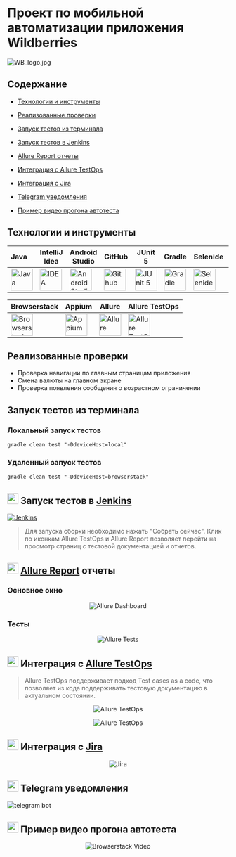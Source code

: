 <h1 >Проект по мобильной автоматизации приложения Wildberries</h1>

![WB_logo.jpg](media/logo/WB_logo.jpg)

## Содержание

* <a href="#tools">Технологии и инструменты</a>

* <a href="#cases">Реализованные проверки</a>

* <a href="#console">Запуск тестов из терминала</a>

* <a href="#jenkins">Запуск тестов в Jenkins</a>

* <a href="#allure">Allure Report отчеты</a>

* <a href="#allure-testops">Интеграция с Allure TestOps</a>

* <a href="#jira">Интеграция с Jira</a>

* <a href="#telegram">Telegram уведомления</a>

* <a href="#video">Пример видео прогона автотеста</a>

<a id="tools"></a>
## Технологии и инструменты

| Java                                                                                                    | IntelliJ Idea                                                                                                                | Android Studio                                                                                                                             | GitHub                                                                                                    | JUnit 5                                                                                                           | Gradle                                                                                                   | Selenide                                                                                                        |  Jenkins                                                                                                           | Jira                                                                                                                         |
|:--------------------------------------------------------------------------------------------------------|------------------------------------------------------------------------------------------------------------------------------|--------------------------------------------------------------------------------------------------------------------------------------------|-----------------------------------------------------------------------------------------------------------|-------------------------------------------------------------------------------------------------------------------|----------------------------------------------------------------------------------------------------------|-----------------------------------------------------------------------------------------------------------------|-------------------------------------------------------------------------------------------------------------------:|------------------------------------------------------------------------------------------------------------------------------|
| <a href="https://www.java.com/"><img src="media/logo/Java.svg" width="50" height="50"  alt="Java"/></a> | <a id ="tech" href="https://www.jetbrains.com/idea/"><img src="media/logo/Idea.svg" width="50" height="50"  alt="IDEA"/></a> | <a href="https://developer.android.com/studio"><img src="media/logo/Android-studio.svg" width="50" height="50"  alt="Android Studio"/></a> | <a href="https://github.com/"><img src="media/logo/GitHub.svg" width="50" height="50"  alt="Github"/></a> | <a href="https://junit.org/junit5/"><img src="media/logo/Junit5.svg" width="50" height="50"  alt="JUnit 5"/></a> | <a href="https://gradle.org/"><img src="media/logo/Gradle.svg" width="50" height="50"  alt="Gradle"/></a> | <a href="https://selenide.org/"><img src="media/logo/Selenide.svg" width="50" height="50"  alt="Selenide"/></a> |   <a href="https://www.jenkins.io/"><img src="media/logo/Jenkins.svg" width="50" height="50"  alt="Jenkins"/></a> | <a href="https://www.atlassian.com/ru/software/jira"><img src="media/logo/Jira.svg" width="50" height="50"  alt="Jira"/></a> |


| Browserstack                                                                                                                          | Appium                                                                                                    | Allure                                                                                                                    | Allure TestOps                                                                                                      |
|:--------------------------------------------------------------------------------------------------------------------------------------|-----------------------------------------------------------------------------------------------------------|---------------------------------------------------------------------------------------------------------------------------|---------------------------------------------------------------------------------------------------------------------|
| <a href="https://www.browserstack.com/"><img src="media/logo/Browserstack.svg" width="50" height="50"  alt="Browserstack"/></a>       | <a href="https://appium.io/"><img src="media/logo/Appium.svg" width="50" height="50"  alt="Appium"/></a> | <a href="https://github.com/allure-framework"><img src="media/logo/Allure.svg" width="50" height="50"  alt="Allure"/></a> | <a href="https://qameta.io/"><img src="media/logo/Allure_TO.svg" width="50" height="50"  alt="Allure TestOps"/></a> |


<a id="cases"></a>
##  Реализованные проверки

-  Проверка навигации по главным страницам приложения
-  Смена валюты на главном экране
-  Проверка появления сообщения о возрастном ограничении

<a id="console"></a>
##  Запуск тестов из терминала
### Локальный запуск тестов

```
gradle clean test "-DdeviceHost=local"  
```

### Удаленный запуск тестов

```
gradle clean test "-DdeviceHost=browserstack" 
```

<a id="jenkins"></a>
## <img src="media/logo/Jenkins.svg" width="25" height="25"/></a> Запуск тестов в [Jenkins](https://jenkins.autotests.cloud/job/18-johnnyhlammaster-wildberries-mobile/)

<p align="center">

<a href="https://jenkins.autotests.cloud/job/AD_demo_mobile_wb/"><img src="media/screenshots/sborka.jpg" alt="Jenkins"/></a>

> Для запуска сборки необходимо нажать "Собрать сейчас". Клик по иконкам Allure TestOps и Allure Report позволяет перейти
> на просмотр страниц с тестовой документацией и отчетов.
</p>

<a id="allure"></a>
## <img src="media/logo/Allure.svg" width="25" height="25"/></a> [Allure Report](https://jenkins.autotests.cloud/job/18-johnnyhlammaster-wildberries-mobile/7/allure/) отчеты

### Основное окно

<p align="center">
<img title="Allure Dashboard" src="media/screenshots/allure.jpg">
</p>

### Тесты

<p align="center">
<img title="Allure Tests" src="media/screenshots/allurecase.jpg">
</p>

<a id="allure-testops"></a>
## <img src="media/logo/Allure_TO.svg" width="25" height="25"/></a> Интеграция с [Allure TestOps](https://allure.autotests.cloud/project/3357/dashboards)

>Allure TestOps поддерживает подход Test cases as a code, что позволяет из кода поддерживать тестовую документацию в актуальном состоянии.

<p align="center">
<img title="Allure TestOps" src="media/screenshots/dashboard.jpg">
</p>

<p align="center">
<img title="Allure TestOps" src="media/screenshots/testcase.jpg">
</p>

<a id="jira"></a>
## <img src="media/logo/Jira.svg" width="25" height="25"/></a> Интеграция с [Jira](https://jira.autotests.cloud/browse/HOMEWORK-749)

<p align="center">
<img title="Jira" src="media/screenshots/jira.jpg">
</p>

<a id="telegram"></a>
## <img src="media/logo/Telegram.svg" width="25" height="25"/></a> Telegram уведомления

<p >
<img title="telegram bot" src="media/screenshots/tele.jpg">
</p>

<a id="video"></a>
## <img src="media/logo/Browserstack.svg" width="25" height="25"/></a> Пример видео прогона автотеста

<p align="center">
  <img title="Browserstack Video" src="media/video.gif">
</p>